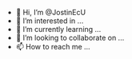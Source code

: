 - 👋 Hi, I’m @JostinEcU
- 👀 I’m interested in ...
- 🌱 I’m currently learning ...
- 💞️ I’m looking to collaborate on ...
- 📫 How to reach me ...

<!---
JostinEcU/JostinEcU is a ✨ special ✨ repository because its `README.md` (this file) appears on your GitHub profile.
You can click the Preview link to take a look at your changes.
--->
